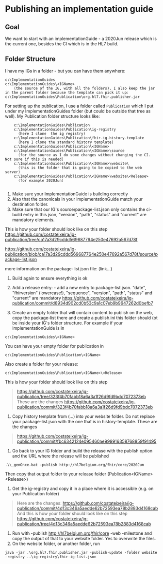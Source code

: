 # Publishing an implementation guide


## Goal
We want to start with an implementationGuide - a 2020Jun release which is the current one, besides the CI which is in the HL7 build. 


## Folder Structure
I have my IGs in a folder - but you can have them anywhere:
```
c:\ImplementationGuides
c:\ImplementationGuides\<IGName> 
    (the source of the IG, with all the folders). I also keep the jar in the parent folder because the template can pick it up:
c:\ImplementationGuides\Publication\org.hl7.fhir.publisher.jar
```


For setting up the publication, I use a folder called `Publication` which I put under my ImplementationGuides folder (but could be outside that tree as well).
My Publication folder structure looks like:

```
    c:\ImplementationGuides\Publication
    c:\ImplementationGuides\Publication\ig-registry
      (here I clone  the ig registry)
    c:\ImplementationGuides\Publication\fhir-ig-history-template
      (here I clone the standard history template)
    c:\ImplementationGuides\Publication\<IGName>
    c:\ImplementationGuides\Publication\<IGName>\source
      (for the source as I do some changes without changing the CI. Not sure if this is needed)
    c:\ImplementationGuides\Publication\<IGName>\website\
      (this is the folder that is going to be copied to the web server)
    c:\ImplementationGuides\Publication\<IGName>\website\<Release>
      (for example 2020Jun)
      
```



1. Make sure your ImplementationGuide is building correctly
  1. Also that the canonicals in your implementationGuide match your destination folder.
1. Make sure that our IG's source\package-list.json only contains the ci-build entry 
 in this json, "version", "path", "status" and "current" are mandatory elements.

This is how your folder should look like on this step
https://github.com/costateixeira/ig-publication/tree/ca17a3d29cddd569687764e250e47692a567d78f

https://github.com/costateixeira/ig-publication/blob/ca17a3d29cddd569687764e250e47692a567d78f/source/package-list.json

more information on the package-list.json file: (link...)

1. Build again to ensure everything is ok
1. Add a release entry: - add a new entry to package-list.json. 
"date", "fhirversion" (lowercase!), "sequence", "version", "path", "status" and "current" are mandatory
https://github.com/costateixeira/ig-publication/commit/d8934d902cd0b53c9a1c07eb9b9647262d0befb7

1. Create an empty folder that will contain content to publish on the web, copy the package-list there and create a publish.ini
this folder should (ot be inside your IG's folder structure. For example if your ImplementationGuide is in
```
c:\ImplementationGuides\<IGName>
```
You can have your empty folder for publication in 
```
c:\ImplementationGuides\Publication\<IGName>
```
Also create a folder for your release: 
```
c:\ImplementationGuides\Publication\<IGName>\<Release>
```
This is how your folder should look like on this step
> https://github.com/costateixeira/ig-publication/tree/323f4b70fabb18a6a3a1f26d9fd9bdc7072373eb
These are the changes
> https://github.com/costateixeira/ig-publication/commit/323f4b70fabb18a6a3a1f26d9fd9bdc7072373eb

1. Copy history template from (...) into your website folder. Do not replace your package-list.json with the one that is in history-template.
These are the changes
> https://github.com/costateixeira/ig-publication/commit/fbc6342124e095460ae999916358768859f91495
1. Go back to your IG folder and build the release with the publish option and the URL where the release will be published
```
.\\_genOnce.bat -publish http://hl7belgium.org/fhir/core/2020Jun
```
Then copy that output folder to your release folder (Publication\<IGName>\<Release>)
1. Get the ig-registry and copy it in a place where it is accessible (e.g. on your Publication folder)
> Here are the changes: https://github.com/costateixeira/ig-publication/commit/4d13c346a5aedde62b72593ea78b2883d4168cab
And this is how your folder should look like on this step
> https://github.com/costateixeira/ig-publication/tree/4d13c346a5aedde62b72593ea78b2883d4168cab
1. Run with -publish http://hl7belgium.org/fhir/core -web -milestone and copy the output of that to your website folder. Yes to overwrite the files.
1. On the website folder, or another folder, run
```
java -jar .\org.hl7.fhir.publisher.jar -publish-update -folder website -registry ..\ig-registry\fhir-ig-list.json
```

